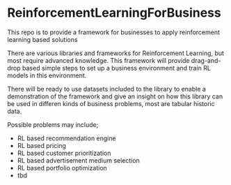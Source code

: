 # ReinforcementLearningForBusiness

This repo is to provide a framework for businesses to apply reinforcement learning based solutions

There are various libraries and frameworks for Reinforcement Learning, but most require advanced knowledge. This framework will provide drag-and-drop based simple steps to set up a business environment and train RL models in this environment.

There will be ready to use datasets included to the library to enable a demonstration of the framework and give an insight on how this library can be used in differen kinds of business problems, most are tabular historic data.

Possible problems may include;
* RL based recommendation engine
* RL based pricing
* RL based customer prioritization
* RL based advertisement medium selection
* RL based portfolio optimization
* tbd
